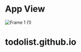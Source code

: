 # App View

![Frame 1 (1)](https://user-images.githubusercontent.com/86448257/176613490-ad3ba69e-26b8-415a-8634-33516f348393.png)

# todolist.github.io 
